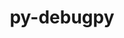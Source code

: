 ---
title: "py-debugpy"
layout: cache
categories: [package, develop]
meta: {"compilers": ["gcc@=11.1.0", "gcc@=11.4.0", "gcc@=9.4.0", "oneapi@=2024.2.1"], "num_specs": 41, "num_specs_by_stack": {"data-vis-sdk": 5, "e4s": 13, "e4s-neoverse-v2": 7, "e4s-neoverse_v1": 2, "e4s-oneapi": 12, "e4s-power": 2, "root": 41}, "oss": ["ubuntu20.04", "ubuntu22.04"], "platforms": ["linux"], "stacks": ["data-vis-sdk", "e4s", "e4s-neoverse-v2", "e4s-neoverse_v1", "e4s-oneapi", "e4s-power", "root"], "targets": ["neoverse_v1", "neoverse_v2", "ppc64le", "x86_64_v3"], "versions": ["1.6.7"]}
spec_details: [{"compiler": "gcc@=11.1.0", "hash": "2lrje2j3csxw5wsuecynbrlbrw6fgrk6", "os": "ubuntu20.04", "platform": "linux", "size": "-", "stacks": ["data-vis-sdk", "root"], "tarball": "https://binaries.spack.io/develop/build_cache/linux-ubuntu20.04-x86_64_v3/gcc-11.1.0/py-debugpy-1.6.7/linux-ubuntu20.04-x86_64_v3-gcc-11.1.0-py-debugpy-1.6.7-2lrje2j3csxw5wsuecynbrlbrw6fgrk6.spack", "target": "x86_64_v3", "variants": ["build_system=python_pip"], "versions": ["1.6.7"]}, {"compiler": "gcc@=11.4.0", "hash": "32avshxmbwlsc6x37twdjkolo4lh6qk3", "os": "ubuntu22.04", "platform": "linux", "size": "-", "stacks": ["e4s-neoverse_v1", "root"], "tarball": "https://binaries.spack.io/develop/build_cache/linux-ubuntu22.04-neoverse_v1/gcc-11.4.0/py-debugpy-1.6.7/linux-ubuntu22.04-neoverse_v1-gcc-11.4.0-py-debugpy-1.6.7-32avshxmbwlsc6x37twdjkolo4lh6qk3.spack", "target": "neoverse_v1", "variants": ["build_system=python_pip"], "versions": ["1.6.7"]}, {"compiler": "oneapi@=2024.2.1", "hash": "3kmqkitr7abm3lqc5py47a4zdhdpgofx", "os": "ubuntu22.04", "platform": "linux", "size": "-", "stacks": ["e4s-oneapi", "root"], "tarball": "https://binaries.spack.io/develop/build_cache/linux-ubuntu22.04-x86_64_v3/oneapi-2024.2.1/py-debugpy-1.6.7/linux-ubuntu22.04-x86_64_v3-oneapi-2024.2.1-py-debugpy-1.6.7-3kmqkitr7abm3lqc5py47a4zdhdpgofx.spack", "target": "x86_64_v3", "variants": ["build_system=python_pip"], "versions": ["1.6.7"]}, {"compiler": "gcc@=11.4.0", "hash": "3ps6vgpdfunzbld3rikwygjajdmvge7r", "os": "ubuntu22.04", "platform": "linux", "size": "-", "stacks": ["e4s", "root"], "tarball": "https://binaries.spack.io/develop/build_cache/linux-ubuntu22.04-x86_64_v3/gcc-11.4.0/py-debugpy-1.6.7/linux-ubuntu22.04-x86_64_v3-gcc-11.4.0-py-debugpy-1.6.7-3ps6vgpdfunzbld3rikwygjajdmvge7r.spack", "target": "x86_64_v3", "variants": ["build_system=python_pip"], "versions": ["1.6.7"]}, {"compiler": "gcc@=11.4.0", "hash": "3vrq3hxgdewnr3k5hbq6zbot2dnzd2gp", "os": "ubuntu22.04", "platform": "linux", "size": "-", "stacks": ["e4s-neoverse-v2", "root"], "tarball": "https://binaries.spack.io/develop/build_cache/linux-ubuntu22.04-neoverse_v2/gcc-11.4.0/py-debugpy-1.6.7/linux-ubuntu22.04-neoverse_v2-gcc-11.4.0-py-debugpy-1.6.7-3vrq3hxgdewnr3k5hbq6zbot2dnzd2gp.spack", "target": "neoverse_v2", "variants": ["build_system=python_pip"], "versions": ["1.6.7"]}, {"compiler": "gcc@=11.4.0", "hash": "4ayr4fpd2vmrpzxcy27d5raillyp3orf", "os": "ubuntu22.04", "platform": "linux", "size": "-", "stacks": ["e4s", "root"], "tarball": "https://binaries.spack.io/develop/build_cache/linux-ubuntu22.04-x86_64_v3/gcc-11.4.0/py-debugpy-1.6.7/linux-ubuntu22.04-x86_64_v3-gcc-11.4.0-py-debugpy-1.6.7-4ayr4fpd2vmrpzxcy27d5raillyp3orf.spack", "target": "x86_64_v3", "variants": ["build_system=python_pip"], "versions": ["1.6.7"]}, {"compiler": "gcc@=11.4.0", "hash": "4kv6hlvbrtizssfrjnpso2qi2vc5dzf4", "os": "ubuntu22.04", "platform": "linux", "size": "-", "stacks": ["e4s", "root"], "tarball": "https://binaries.spack.io/develop/build_cache/linux-ubuntu22.04-x86_64_v3/gcc-11.4.0/py-debugpy-1.6.7/linux-ubuntu22.04-x86_64_v3-gcc-11.4.0-py-debugpy-1.6.7-4kv6hlvbrtizssfrjnpso2qi2vc5dzf4.spack", "target": "x86_64_v3", "variants": ["build_system=python_pip"], "versions": ["1.6.7"]}, {"compiler": "oneapi@=2024.2.1", "hash": "4ovivc7k2jdddv7st2kwrxwbkzbysnfw", "os": "ubuntu22.04", "platform": "linux", "size": "-", "stacks": ["e4s-oneapi", "root"], "tarball": "https://binaries.spack.io/develop/build_cache/linux-ubuntu22.04-x86_64_v3/oneapi-2024.2.1/py-debugpy-1.6.7/linux-ubuntu22.04-x86_64_v3-oneapi-2024.2.1-py-debugpy-1.6.7-4ovivc7k2jdddv7st2kwrxwbkzbysnfw.spack", "target": "x86_64_v3", "variants": ["build_system=python_pip"], "versions": ["1.6.7"]}, {"compiler": "oneapi@=2024.2.1", "hash": "5ejs6keym7jb6dt7rixo3pnnt7dkguwi", "os": "ubuntu22.04", "platform": "linux", "size": "-", "stacks": ["e4s-oneapi", "root"], "tarball": "https://binaries.spack.io/develop/build_cache/linux-ubuntu22.04-x86_64_v3/oneapi-2024.2.1/py-debugpy-1.6.7/linux-ubuntu22.04-x86_64_v3-oneapi-2024.2.1-py-debugpy-1.6.7-5ejs6keym7jb6dt7rixo3pnnt7dkguwi.spack", "target": "x86_64_v3", "variants": ["build_system=python_pip"], "versions": ["1.6.7"]}, {"compiler": "oneapi@=2024.2.1", "hash": "6kfjai3d5rbwairgndtezbjqhjczm5gr", "os": "ubuntu22.04", "platform": "linux", "size": "-", "stacks": ["e4s-oneapi", "root"], "tarball": "https://binaries.spack.io/develop/build_cache/linux-ubuntu22.04-x86_64_v3/oneapi-2024.2.1/py-debugpy-1.6.7/linux-ubuntu22.04-x86_64_v3-oneapi-2024.2.1-py-debugpy-1.6.7-6kfjai3d5rbwairgndtezbjqhjczm5gr.spack", "target": "x86_64_v3", "variants": ["build_system=python_pip"], "versions": ["1.6.7"]}, {"compiler": "gcc@=11.4.0", "hash": "6teccltue4srwuzgkpnisdaugwiudqq4", "os": "ubuntu22.04", "platform": "linux", "size": "-", "stacks": ["e4s-neoverse_v1", "root"], "tarball": "https://binaries.spack.io/develop/build_cache/linux-ubuntu22.04-neoverse_v1/gcc-11.4.0/py-debugpy-1.6.7/linux-ubuntu22.04-neoverse_v1-gcc-11.4.0-py-debugpy-1.6.7-6teccltue4srwuzgkpnisdaugwiudqq4.spack", "target": "neoverse_v1", "variants": ["build_system=python_pip"], "versions": ["1.6.7"]}, {"compiler": "gcc@=11.4.0", "hash": "c5vpts537iobe6hlgo2io7f3uojl4icq", "os": "ubuntu22.04", "platform": "linux", "size": "-", "stacks": ["e4s-neoverse-v2", "root"], "tarball": "https://binaries.spack.io/develop/build_cache/linux-ubuntu22.04-neoverse_v2/gcc-11.4.0/py-debugpy-1.6.7/linux-ubuntu22.04-neoverse_v2-gcc-11.4.0-py-debugpy-1.6.7-c5vpts537iobe6hlgo2io7f3uojl4icq.spack", "target": "neoverse_v2", "variants": ["build_system=python_pip"], "versions": ["1.6.7"]}, {"compiler": "gcc@=11.4.0", "hash": "d6gnby6ovevxgsw4vnlq2f6ywslc32tj", "os": "ubuntu22.04", "platform": "linux", "size": "-", "stacks": ["e4s-neoverse-v2", "root"], "tarball": "https://binaries.spack.io/develop/build_cache/linux-ubuntu22.04-neoverse_v2/gcc-11.4.0/py-debugpy-1.6.7/linux-ubuntu22.04-neoverse_v2-gcc-11.4.0-py-debugpy-1.6.7-d6gnby6ovevxgsw4vnlq2f6ywslc32tj.spack", "target": "neoverse_v2", "variants": ["build_system=python_pip"], "versions": ["1.6.7"]}, {"compiler": "gcc@=11.4.0", "hash": "d6wb2hr7oqpdqvd45e72tupp64ftzlfq", "os": "ubuntu22.04", "platform": "linux", "size": "-", "stacks": ["e4s", "root"], "tarball": "https://binaries.spack.io/develop/build_cache/linux-ubuntu22.04-x86_64_v3/gcc-11.4.0/py-debugpy-1.6.7/linux-ubuntu22.04-x86_64_v3-gcc-11.4.0-py-debugpy-1.6.7-d6wb2hr7oqpdqvd45e72tupp64ftzlfq.spack", "target": "x86_64_v3", "variants": ["build_system=python_pip"], "versions": ["1.6.7"]}, {"compiler": "gcc@=11.4.0", "hash": "dqykwckixtdorkkwhudpa5icbeyocopg", "os": "ubuntu22.04", "platform": "linux", "size": "-", "stacks": ["e4s", "root"], "tarball": "https://binaries.spack.io/develop/build_cache/linux-ubuntu22.04-x86_64_v3/gcc-11.4.0/py-debugpy-1.6.7/linux-ubuntu22.04-x86_64_v3-gcc-11.4.0-py-debugpy-1.6.7-dqykwckixtdorkkwhudpa5icbeyocopg.spack", "target": "x86_64_v3", "variants": ["build_system=python_pip"], "versions": ["1.6.7"]}, {"compiler": "gcc@=9.4.0", "hash": "ekxfajkue27ldywmmb2whavvl3cq6w6s", "os": "ubuntu20.04", "platform": "linux", "size": "-", "stacks": ["e4s-power", "root"], "tarball": "https://binaries.spack.io/develop/build_cache/linux-ubuntu20.04-ppc64le/gcc-9.4.0/py-debugpy-1.6.7/linux-ubuntu20.04-ppc64le-gcc-9.4.0-py-debugpy-1.6.7-ekxfajkue27ldywmmb2whavvl3cq6w6s.spack", "target": "ppc64le", "variants": ["build_system=python_pip"], "versions": ["1.6.7"]}, {"compiler": "gcc@=9.4.0", "hash": "eu5f4nro64j43ltfypuxh4svvrrx74cp", "os": "ubuntu20.04", "platform": "linux", "size": "-", "stacks": ["e4s-power", "root"], "tarball": "https://binaries.spack.io/develop/build_cache/linux-ubuntu20.04-ppc64le/gcc-9.4.0/py-debugpy-1.6.7/linux-ubuntu20.04-ppc64le-gcc-9.4.0-py-debugpy-1.6.7-eu5f4nro64j43ltfypuxh4svvrrx74cp.spack", "target": "ppc64le", "variants": ["build_system=python_pip"], "versions": ["1.6.7"]}, {"compiler": "oneapi@=2024.2.1", "hash": "gzzei4kzl3oziu4fqbefngl6jr7g75bu", "os": "ubuntu22.04", "platform": "linux", "size": "-", "stacks": ["e4s-oneapi", "root"], "tarball": "https://binaries.spack.io/develop/build_cache/linux-ubuntu22.04-x86_64_v3/oneapi-2024.2.1/py-debugpy-1.6.7/linux-ubuntu22.04-x86_64_v3-oneapi-2024.2.1-py-debugpy-1.6.7-gzzei4kzl3oziu4fqbefngl6jr7g75bu.spack", "target": "x86_64_v3", "variants": ["build_system=python_pip"], "versions": ["1.6.7"]}, {"compiler": "gcc@=11.1.0", "hash": "h2tgmnrwt3hdueryi347xmarx6zvgdns", "os": "ubuntu20.04", "platform": "linux", "size": "-", "stacks": ["data-vis-sdk", "root"], "tarball": "https://binaries.spack.io/develop/build_cache/linux-ubuntu20.04-x86_64_v3/gcc-11.1.0/py-debugpy-1.6.7/linux-ubuntu20.04-x86_64_v3-gcc-11.1.0-py-debugpy-1.6.7-h2tgmnrwt3hdueryi347xmarx6zvgdns.spack", "target": "x86_64_v3", "variants": ["build_system=python_pip"], "versions": ["1.6.7"]}, {"compiler": "gcc@=11.4.0", "hash": "hrozqx5p5xzvvkwaz7lrlbpwndeyjxgq", "os": "ubuntu22.04", "platform": "linux", "size": "-", "stacks": ["e4s", "root"], "tarball": "https://binaries.spack.io/develop/build_cache/linux-ubuntu22.04-x86_64_v3/gcc-11.4.0/py-debugpy-1.6.7/linux-ubuntu22.04-x86_64_v3-gcc-11.4.0-py-debugpy-1.6.7-hrozqx5p5xzvvkwaz7lrlbpwndeyjxgq.spack", "target": "x86_64_v3", "variants": ["build_system=python_pip"], "versions": ["1.6.7"]}, {"compiler": "gcc@=11.4.0", "hash": "lagnldfphkrhoiu7r5f3vey2w7gglhls", "os": "ubuntu22.04", "platform": "linux", "size": "-", "stacks": ["e4s", "root"], "tarball": "https://binaries.spack.io/develop/build_cache/linux-ubuntu22.04-x86_64_v3/gcc-11.4.0/py-debugpy-1.6.7/linux-ubuntu22.04-x86_64_v3-gcc-11.4.0-py-debugpy-1.6.7-lagnldfphkrhoiu7r5f3vey2w7gglhls.spack", "target": "x86_64_v3", "variants": ["build_system=python_pip"], "versions": ["1.6.7"]}, {"compiler": "gcc@=11.4.0", "hash": "lfftrhotnbmwsegci6xo54g3mwtaf3hk", "os": "ubuntu22.04", "platform": "linux", "size": "-", "stacks": ["e4s", "root"], "tarball": "https://binaries.spack.io/develop/build_cache/linux-ubuntu22.04-x86_64_v3/gcc-11.4.0/py-debugpy-1.6.7/linux-ubuntu22.04-x86_64_v3-gcc-11.4.0-py-debugpy-1.6.7-lfftrhotnbmwsegci6xo54g3mwtaf3hk.spack", "target": "x86_64_v3", "variants": ["build_system=python_pip"], "versions": ["1.6.7"]}, {"compiler": "oneapi@=2024.2.1", "hash": "m5bot6fyz3xa7qxp53m7f5en2kozte45", "os": "ubuntu22.04", "platform": "linux", "size": "-", "stacks": ["e4s-oneapi", "root"], "tarball": "https://binaries.spack.io/develop/build_cache/linux-ubuntu22.04-x86_64_v3/oneapi-2024.2.1/py-debugpy-1.6.7/linux-ubuntu22.04-x86_64_v3-oneapi-2024.2.1-py-debugpy-1.6.7-m5bot6fyz3xa7qxp53m7f5en2kozte45.spack", "target": "x86_64_v3", "variants": ["build_system=python_pip"], "versions": ["1.6.7"]}, {"compiler": "oneapi@=2024.2.1", "hash": "mn3vujtrwkpyjd5jgwknhgsej24l7arc", "os": "ubuntu22.04", "platform": "linux", "size": "-", "stacks": ["e4s-oneapi", "root"], "tarball": "https://binaries.spack.io/develop/build_cache/linux-ubuntu22.04-x86_64_v3/oneapi-2024.2.1/py-debugpy-1.6.7/linux-ubuntu22.04-x86_64_v3-oneapi-2024.2.1-py-debugpy-1.6.7-mn3vujtrwkpyjd5jgwknhgsej24l7arc.spack", "target": "x86_64_v3", "variants": ["build_system=python_pip"], "versions": ["1.6.7"]}, {"compiler": "gcc@=11.4.0", "hash": "odyzxftd57moxckflfibm7mcpyud54rd", "os": "ubuntu22.04", "platform": "linux", "size": "-", "stacks": ["e4s-neoverse-v2", "root"], "tarball": "https://binaries.spack.io/develop/build_cache/linux-ubuntu22.04-neoverse_v2/gcc-11.4.0/py-debugpy-1.6.7/linux-ubuntu22.04-neoverse_v2-gcc-11.4.0-py-debugpy-1.6.7-odyzxftd57moxckflfibm7mcpyud54rd.spack", "target": "neoverse_v2", "variants": ["build_system=python_pip"], "versions": ["1.6.7"]}, {"compiler": "gcc@=11.4.0", "hash": "oexhwgpg5xsqdrscxsx33aqjhanjkata", "os": "ubuntu22.04", "platform": "linux", "size": "-", "stacks": ["e4s", "root"], "tarball": "https://binaries.spack.io/develop/build_cache/linux-ubuntu22.04-x86_64_v3/gcc-11.4.0/py-debugpy-1.6.7/linux-ubuntu22.04-x86_64_v3-gcc-11.4.0-py-debugpy-1.6.7-oexhwgpg5xsqdrscxsx33aqjhanjkata.spack", "target": "x86_64_v3", "variants": ["build_system=python_pip"], "versions": ["1.6.7"]}, {"compiler": "oneapi@=2024.2.1", "hash": "onv3iy466wngjlj543usjgr3yrhu2xra", "os": "ubuntu22.04", "platform": "linux", "size": "-", "stacks": ["e4s-oneapi", "root"], "tarball": "https://binaries.spack.io/develop/build_cache/linux-ubuntu22.04-x86_64_v3/oneapi-2024.2.1/py-debugpy-1.6.7/linux-ubuntu22.04-x86_64_v3-oneapi-2024.2.1-py-debugpy-1.6.7-onv3iy466wngjlj543usjgr3yrhu2xra.spack", "target": "x86_64_v3", "variants": ["build_system=python_pip"], "versions": ["1.6.7"]}, {"compiler": "gcc@=11.4.0", "hash": "pjonm6b3z4cx5rt5u4k2qeqgfreg6bih", "os": "ubuntu22.04", "platform": "linux", "size": "-", "stacks": ["e4s-neoverse-v2", "root"], "tarball": "https://binaries.spack.io/develop/build_cache/linux-ubuntu22.04-neoverse_v2/gcc-11.4.0/py-debugpy-1.6.7/linux-ubuntu22.04-neoverse_v2-gcc-11.4.0-py-debugpy-1.6.7-pjonm6b3z4cx5rt5u4k2qeqgfreg6bih.spack", "target": "neoverse_v2", "variants": ["build_system=python_pip"], "versions": ["1.6.7"]}, {"compiler": "gcc@=11.4.0", "hash": "pljwqcs4hw4k5ovpy7qb5o2erd44gygd", "os": "ubuntu22.04", "platform": "linux", "size": "-", "stacks": ["e4s-neoverse-v2", "root"], "tarball": "https://binaries.spack.io/develop/build_cache/linux-ubuntu22.04-neoverse_v2/gcc-11.4.0/py-debugpy-1.6.7/linux-ubuntu22.04-neoverse_v2-gcc-11.4.0-py-debugpy-1.6.7-pljwqcs4hw4k5ovpy7qb5o2erd44gygd.spack", "target": "neoverse_v2", "variants": ["build_system=python_pip"], "versions": ["1.6.7"]}, {"compiler": "gcc@=11.4.0", "hash": "r2dob7k2z2yr4vg2znq7qxawq6k7az3v", "os": "ubuntu22.04", "platform": "linux", "size": "-", "stacks": ["e4s", "root"], "tarball": "https://binaries.spack.io/develop/build_cache/linux-ubuntu22.04-x86_64_v3/gcc-11.4.0/py-debugpy-1.6.7/linux-ubuntu22.04-x86_64_v3-gcc-11.4.0-py-debugpy-1.6.7-r2dob7k2z2yr4vg2znq7qxawq6k7az3v.spack", "target": "x86_64_v3", "variants": ["build_system=python_pip"], "versions": ["1.6.7"]}, {"compiler": "gcc@=11.4.0", "hash": "retpbzq4aqyxtcasohenwdj7uluuuywn", "os": "ubuntu22.04", "platform": "linux", "size": "-", "stacks": ["e4s", "root"], "tarball": "https://binaries.spack.io/develop/build_cache/linux-ubuntu22.04-x86_64_v3/gcc-11.4.0/py-debugpy-1.6.7/linux-ubuntu22.04-x86_64_v3-gcc-11.4.0-py-debugpy-1.6.7-retpbzq4aqyxtcasohenwdj7uluuuywn.spack", "target": "x86_64_v3", "variants": ["build_system=python_pip"], "versions": ["1.6.7"]}, {"compiler": "oneapi@=2024.2.1", "hash": "sa7t5womxtbskbyt7of32bxboggkgror", "os": "ubuntu22.04", "platform": "linux", "size": "-", "stacks": ["e4s-oneapi", "root"], "tarball": "https://binaries.spack.io/develop/build_cache/linux-ubuntu22.04-x86_64_v3/oneapi-2024.2.1/py-debugpy-1.6.7/linux-ubuntu22.04-x86_64_v3-oneapi-2024.2.1-py-debugpy-1.6.7-sa7t5womxtbskbyt7of32bxboggkgror.spack", "target": "x86_64_v3", "variants": ["build_system=python_pip"], "versions": ["1.6.7"]}, {"compiler": "oneapi@=2024.2.1", "hash": "tm3ncoha3zxuuibklu5f4gn7jqytja2k", "os": "ubuntu22.04", "platform": "linux", "size": "-", "stacks": ["e4s-oneapi", "root"], "tarball": "https://binaries.spack.io/develop/build_cache/linux-ubuntu22.04-x86_64_v3/oneapi-2024.2.1/py-debugpy-1.6.7/linux-ubuntu22.04-x86_64_v3-oneapi-2024.2.1-py-debugpy-1.6.7-tm3ncoha3zxuuibklu5f4gn7jqytja2k.spack", "target": "x86_64_v3", "variants": ["build_system=python_pip"], "versions": ["1.6.7"]}, {"compiler": "gcc@=11.4.0", "hash": "u47uslolycnhltiwmbnb34zbzcnrzylb", "os": "ubuntu22.04", "platform": "linux", "size": "-", "stacks": ["e4s", "root"], "tarball": "https://binaries.spack.io/develop/build_cache/linux-ubuntu22.04-x86_64_v3/gcc-11.4.0/py-debugpy-1.6.7/linux-ubuntu22.04-x86_64_v3-gcc-11.4.0-py-debugpy-1.6.7-u47uslolycnhltiwmbnb34zbzcnrzylb.spack", "target": "x86_64_v3", "variants": ["build_system=python_pip"], "versions": ["1.6.7"]}, {"compiler": "gcc@=11.4.0", "hash": "wo2gtmwymifftauje5szne5x62u2bidb", "os": "ubuntu22.04", "platform": "linux", "size": "-", "stacks": ["e4s", "root"], "tarball": "https://binaries.spack.io/develop/build_cache/linux-ubuntu22.04-x86_64_v3/gcc-11.4.0/py-debugpy-1.6.7/linux-ubuntu22.04-x86_64_v3-gcc-11.4.0-py-debugpy-1.6.7-wo2gtmwymifftauje5szne5x62u2bidb.spack", "target": "x86_64_v3", "variants": ["build_system=python_pip"], "versions": ["1.6.7"]}, {"compiler": "gcc@=11.1.0", "hash": "xvv3dyrwf7ganaccclu6izt2wd35rv77", "os": "ubuntu20.04", "platform": "linux", "size": "-", "stacks": ["data-vis-sdk", "root"], "tarball": "https://binaries.spack.io/develop/build_cache/linux-ubuntu20.04-x86_64_v3/gcc-11.1.0/py-debugpy-1.6.7/linux-ubuntu20.04-x86_64_v3-gcc-11.1.0-py-debugpy-1.6.7-xvv3dyrwf7ganaccclu6izt2wd35rv77.spack", "target": "x86_64_v3", "variants": ["build_system=python_pip"], "versions": ["1.6.7"]}, {"compiler": "oneapi@=2024.2.1", "hash": "xxd3kqgdv3oo2xyxspxkkritkquypu4p", "os": "ubuntu22.04", "platform": "linux", "size": "-", "stacks": ["e4s-oneapi", "root"], "tarball": "https://binaries.spack.io/develop/build_cache/linux-ubuntu22.04-x86_64_v3/oneapi-2024.2.1/py-debugpy-1.6.7/linux-ubuntu22.04-x86_64_v3-oneapi-2024.2.1-py-debugpy-1.6.7-xxd3kqgdv3oo2xyxspxkkritkquypu4p.spack", "target": "x86_64_v3", "variants": ["build_system=python_pip"], "versions": ["1.6.7"]}, {"compiler": "oneapi@=2024.2.1", "hash": "y6fzpx2pap5obnxm5lbzutuifkhmohnc", "os": "ubuntu22.04", "platform": "linux", "size": "-", "stacks": ["e4s-oneapi", "root"], "tarball": "https://binaries.spack.io/develop/build_cache/linux-ubuntu22.04-x86_64_v3/oneapi-2024.2.1/py-debugpy-1.6.7/linux-ubuntu22.04-x86_64_v3-oneapi-2024.2.1-py-debugpy-1.6.7-y6fzpx2pap5obnxm5lbzutuifkhmohnc.spack", "target": "x86_64_v3", "variants": ["build_system=python_pip"], "versions": ["1.6.7"]}, {"compiler": "gcc@=11.4.0", "hash": "zfm5t63ro3v3edyoweaqv3cjkrb6voyh", "os": "ubuntu22.04", "platform": "linux", "size": "-", "stacks": ["e4s-neoverse-v2", "root"], "tarball": "https://binaries.spack.io/develop/build_cache/linux-ubuntu22.04-neoverse_v2/gcc-11.4.0/py-debugpy-1.6.7/linux-ubuntu22.04-neoverse_v2-gcc-11.4.0-py-debugpy-1.6.7-zfm5t63ro3v3edyoweaqv3cjkrb6voyh.spack", "target": "neoverse_v2", "variants": ["build_system=python_pip"], "versions": ["1.6.7"]}, {"compiler": "gcc@=11.1.0", "hash": "zhgiuvm5qeg53cnibvwcjdfzlbn2swgw", "os": "ubuntu20.04", "platform": "linux", "size": "-", "stacks": ["data-vis-sdk", "root"], "tarball": "https://binaries.spack.io/develop/build_cache/linux-ubuntu20.04-x86_64_v3/gcc-11.1.0/py-debugpy-1.6.7/linux-ubuntu20.04-x86_64_v3-gcc-11.1.0-py-debugpy-1.6.7-zhgiuvm5qeg53cnibvwcjdfzlbn2swgw.spack", "target": "x86_64_v3", "variants": ["build_system=python_pip"], "versions": ["1.6.7"]}, {"compiler": "gcc@=11.1.0", "hash": "zszwv5v74tetkxyccdxuibmb3gprma6q", "os": "ubuntu20.04", "platform": "linux", "size": "-", "stacks": ["data-vis-sdk", "root"], "tarball": "https://binaries.spack.io/develop/build_cache/linux-ubuntu20.04-x86_64_v3/gcc-11.1.0/py-debugpy-1.6.7/linux-ubuntu20.04-x86_64_v3-gcc-11.1.0-py-debugpy-1.6.7-zszwv5v74tetkxyccdxuibmb3gprma6q.spack", "target": "x86_64_v3", "variants": ["build_system=python_pip"], "versions": ["1.6.7"]}]
---